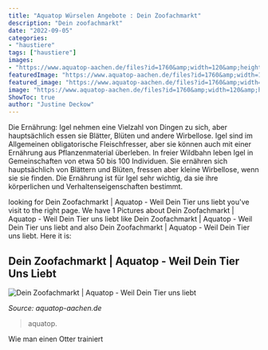 ```yaml
---
title: "Aquatop Würselen Angebote : Dein Zoofachmarkt"
description: "Dein zoofachmarkt"
date: "2022-09-05"
categories:
- "haustiere"
tags: ["haustiere"]
images:
- "https://www.aquatop-aachen.de/files?id=1760&amp;width=120&amp;height=60&amp;stretchMode=proportionalexact"
featuredImage: "https://www.aquatop-aachen.de/files?id=1760&amp;width=120&amp;height=60&amp;stretchMode=proportionalexact"
featured_image: "https://www.aquatop-aachen.de/files?id=1760&amp;width=120&amp;height=60&amp;stretchMode=proportionalexact"
image: "https://www.aquatop-aachen.de/files?id=1760&amp;width=120&amp;height=60&amp;stretchMode=proportionalexact"
ShowToc: true
author: "Justine Deckow"
---
```



Die Ernährung: Igel nehmen eine Vielzahl von Dingen zu sich, aber hauptsächlich essen sie Blätter, Blüten und andere Wirbellose.
Igel sind im Allgemeinen obligatorische Fleischfresser, aber sie können auch mit einer Ernährung aus Pflanzenmaterial überleben. In freier Wildbahn leben Igel in Gemeinschaften von etwa 50 bis 100 Individuen. Sie ernähren sich hauptsächlich von Blättern und Blüten, fressen aber kleine Wirbellose, wenn sie sie finden. Die Ernährung ist für Igel sehr wichtig, da sie ihre körperlichen und Verhaltenseigenschaften bestimmt.

	

		
looking for Dein Zoofachmarkt | Aquatop - Weil Dein Tier uns liebt you've visit to the right page. We have 1 Pictures about Dein Zoofachmarkt | Aquatop - Weil Dein Tier uns liebt like Dein Zoofachmarkt | Aquatop - Weil Dein Tier uns liebt and also Dein Zoofachmarkt | Aquatop - Weil Dein Tier uns liebt. Here it is:
		
    
## Dein Zoofachmarkt | Aquatop - Weil Dein Tier Uns Liebt

<img loading=lazy src="https://www.aquatop-aachen.de/files?id=1760&amp;width=120&amp;height=60&amp;stretchMode=proportionalexact" onerror="this.onerror=null;this.src='https://tse1.mm.bing.net/th?id=OIP.a-sRpPDg204Z5PV8GbweWQAAAA&amp;pid=15.1';" alt="Dein Zoofachmarkt | Aquatop - Weil Dein Tier uns liebt">

_Source: aquatop-aachen.de_

>aquatop. 

	

Wie man einen Otter trainiert

